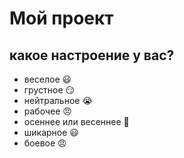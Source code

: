 # Мой проект

## какое настроение у вас?
* веселое :smiley:
* грустное :smirk:
* нейтральное :sob:
* рабочее  :angry:
* осеннее или весеннее :triumph:
* шикарное :smiley:
* боевое :angry: